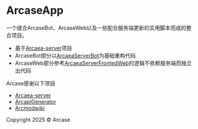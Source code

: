 # ArcaseApp
一个缝合ArcaseBot、ArcaseWeb以及一些配合服务端更新的实用脚本而成的整合项目。

- 基于[Arcaea-server](https://github.com/Lost-MSth/Arcaea-server)项目
- ArcaseBot部分以[ArcaeaServerBot](https://github.com/SweelLong/ArcaeaServerBot)为基础重构代码
- ArcaseWeb部分参考[ArcaeaServerFrontedWeb](https://github.com/SweelLong/ArcaeaServerFrontedWeb)的逻辑不依赖服务端而独立出代码

Arcase感谢以下项目
- [Arcaea-server](https://github.com/Lost-MSth/Arcaea-server)
- [ArcapiGenerator](https://github.com/SweelLong/ArcapiGenerator-public)
- [Arcmodwiki](https://github.com/FishiaTee/arcmodwiki)
  
Copyright 2025 © Arcase
